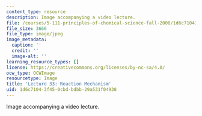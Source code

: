 ```yaml
---
content_type: resource
description: Image accompanying a video lecture.
file: /courses/5-111-principles-of-chemical-science-fall-2008/1d6c71043f450cbdbdbb29a531f04938_33.jpg
file_size: 3666
file_type: image/jpeg
image_metadata:
  caption: ''
  credit: ''
  image-alt: ''
learning_resource_types: []
license: https://creativecommons.org/licenses/by-nc-sa/4.0/
ocw_type: OCWImage
resourcetype: Image
title: 'Lecture 33: Reaction Mechanism'
uid: 1d6c7104-3f45-0cbd-bdbb-29a531f04938
---
```

Image accompanying a video lecture.